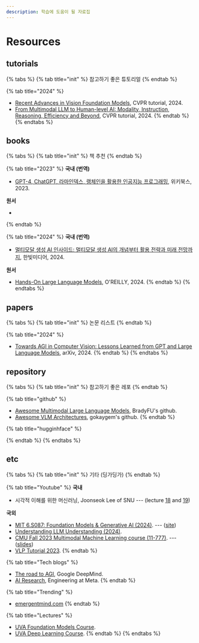 ```yaml
---
description: 학습에 도움이 될 자료집
---
```


# Resources

## **tutorials**

{% tabs %}
{% tab title="init" %}
참고하기 좋은 튜토리얼&#x20;
{% endtab %}

{% tab title="2024" %}
* [Recent Advances in Vision Foundation Models](https://vlp-tutorial.github.io/), CVPR tutorial, 2024.
* [From Multimodal LLM to Human-level AI: Modality, Instruction, Reasoning, Efficiency and Beyond](https://mllm2024.github.io/CVPR2024/), CVPR tutorial, 2024.
{% endtab %}
{% endtabs %}

## **books**

{% tabs %}
{% tab title="init" %}
책 추천&#x20;
{% endtab %}

{% tab title="2023" %}
**국내 (번역)**

* [GPT-4, ChatGPT, 라마인덱스, 랭체인을 활용한 인공지능 프로그래밍](https://product.kyobobook.co.kr/detail/S000209182535), 위키북스, 2023.

**원서**

*
{% endtab %}

{% tab title="2024" %}
**국내 (번역)**

* [멀티모달 생성 AI 인사이드: 멀티모달 생성 AI의 개념부터 활용 전략과 미래 전망까지](https://search.shopping.naver.com/book/catalog/46033056623?query=%EB%A9%80%ED%8B%B0%EB%AA%A8%EB%8B%AC%20%EC%83%9D%EC%84%B1%20AI%20%EC%9D%B8%EC%82%AC%EC%9D%B4%EB%93%9C\&NaPm=ct%3Dlxijywyo%7Cci%3D9560f8c18c7e1f5b23c5503c955a67e26561f46d%7Ctr%3Dboksl%7Csn%3D95694%7Chk%3D6242bf5b8d35029f023759ff859a0d65caa8c9ca), 한빛미디어, 2024.

**원서**

* [Hands-On Large Language Models](https://learning.oreilly.com/library/view/hands-on-large-language/9781098150952/), O'REILLY, 2024.
{% endtab %}
{% endtabs %}

## **papers**&#x20;

{% tabs %}
{% tab title="init" %}
논문 리스트&#x20;
{% endtab %}

{% tab title="2024" %}
* [Towards AGI in Computer Vision: Lessons Learned from GPT and Large Language Models](https://arxiv.org/abs/2306.08641), arXiv, 2024.
{% endtab %}
{% endtabs %}

## repository&#x20;

{% tabs %}
{% tab title="init" %}
참고하기 좋은 레포
{% endtab %}

{% tab title="github" %}
* [Awesome Multimodal Large Language Models](https://github.com/BradyFU/Awesome-Multimodal-Large-Language-Models), BradyFU's github.
* [Awesome VLM Architectures](https://github.com/gokayfem/awesome-vlm-architectures), gokaygem's github.
{% endtab %}

{% tab title="hugginhface" %}

{% endtab %}
{% endtabs %}

## etc&#x20;

{% tabs %}
{% tab title="init" %}
기타 (딩가딩가)
{% endtab %}

{% tab title="Youtube" %}
**국내**

* 시각적 이해를 위한 머신러닝, Joonseok Lee of SNU --- (lecture [18](https://youtu.be/b242KBKlupQ?si=kNmNpwNiMNKjQHmz) and [19](https://youtu.be/WbLUIDN1C6s?si=6oy9xqb6L30JT9i0))

**국외**

* [MIT 6.S087: Foundation Models & Generative AI (2024)](https://youtube.com/playlist?list=PLXV9Vh2jYcjbnv67sXNDJiO8MWLA3ZJKR\&si=hYXD2dM-TaJh2APh). --- ([site](https://futureofai.mit.edu/))
* [Understanding LLM Understanding (2024)](https://youtube.com/playlist?list=PL2xTeGtUb-8B94jdWGT-chu4ucI7oEe\_x\&si=1hoEFkZXn\_qf9F6Q).
* [CMU Fall 2023 Multimodal Machine Learning course (11-777)](https://youtube.com/playlist?list=PL-Fhd\_vrvisMYs8A5j7sj8YW1wHhoJSmW\&si=T1Z8mUa0OTCLzRMD). --- ([slides](https://cmu-multicomp-lab.github.io/mmml-course/fall2023/schedule/))
* [VLP Tutorial 2023](https://www.youtube.com/@VLPTutorial/featured).
{% endtab %}

{% tab title="Tech blogs" %}
* [The road to AGI](https://deepmind.google/discover/the-podcast/the-road-to-agi/), Google DeepMind.
* [AI Research](https://engineering.fb.com/category/ai-research/), Engineering at Meta.
{% endtab %}

{% tab title="Trending" %}
* [emergentmind.com](https://www.emergentmind.com/)
{% endtab %}

{% tab title="Lectures" %}
* [UVA Foundation Models Course](https://uvafomo.github.io/).&#x20;
* [UVA Deep Learning Course](https://uvadlc.github.io/).
{% endtab %}
{% endtabs %}
